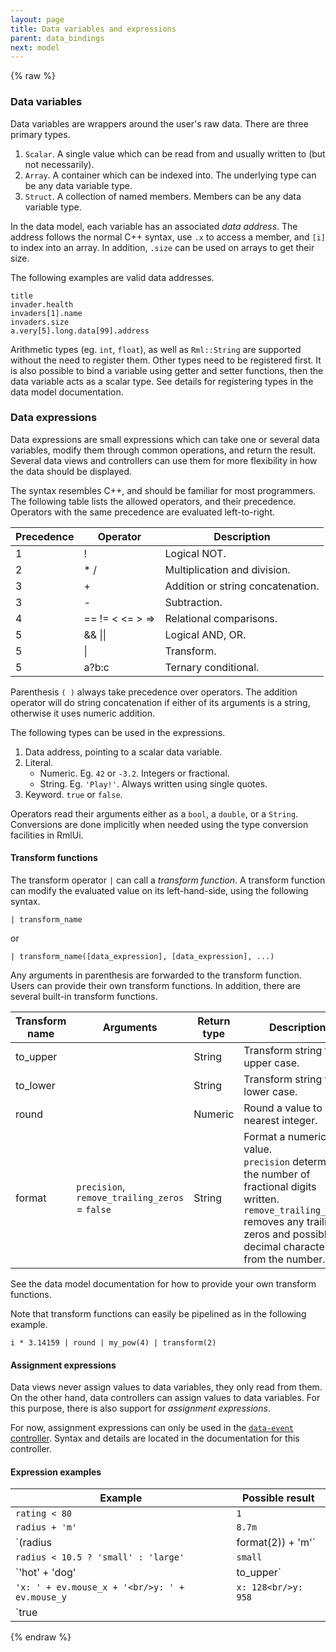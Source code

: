 ```yaml
---
layout: page
title: Data variables and expressions
parent: data_bindings
next: model
---
```


{% raw %}

### Data variables

Data variables are wrappers around the user's raw data. There are three primary types.

1. `Scalar`. A single value which can be read from and usually written to (but not necessarily).
2. `Array`. A container which can be indexed into. The underlying type can be any data variable type.
3. `Struct`. A collection of named members. Members can be any data variable type.

In the data model, each variable has an associated *data address*. The address follows the normal C++ syntax, use `.x` to access a member, and `[i]` to index into an array. In addition, `.size` can be used on arrays to get their size.

The following examples are valid data addresses.
```
title
invader.health
invaders[1].name
invaders.size
a.very[5].long.data[99].address
```

Arithmetic types (eg. `int`, `float`), as well as `Rml::String` are supported without the need to register them. Other types need to be registered first. It is also possible to bind a variable using getter and setter functions, then the data variable acts as a scalar type. See details for registering types in the data model documentation. 


### Data expressions

Data expressions are small expressions which can take one or several data variables, modify them through common operations, and return the result. Several data views and controllers can use them for more flexibility in how the data should be displayed.

The syntax resembles C++, and should be familiar for most programmers. The following table lists the allowed operators, and their precedence. Operators with the same precedence are evaluated left-to-right.

| Precedence| Operator        | Description                       |
| --------- | ----------------| --------------------------------- |
|   1       |  !              | Logical NOT.                      |
|   2       |  \* /           | Multiplication and division.      |
|   3       |  +              | Addition or string concatenation. |
|   3       |  -              | Subtraction.                      |
|   4       | == != < <= > => | Relational comparisons.           |
|   5       | && \|\|         | Logical AND, OR.                  |
|   5       | \|              | Transform.                        |
|   5       | a?b:c           | Ternary conditional.              |

Parenthesis `( )` always take precedence over operators. The addition operator will do string concatenation if either of its arguments is a string, otherwise it uses numeric addition. 

The following types can be used in the expressions.

1. Data address, pointing to a scalar data variable.
2. Literal. 
   - Numeric. Eg. `42` or `-3.2`. Integers or fractional.
   - String. Eg. `'Play!'`. Always written using single quotes.
3. Keyword. `true` or `false`.

Operators read their arguments either as a `bool`, a `double`, or a `String`. Conversions are done implicitly when needed using the type conversion facilities in RmlUi.

#### Transform functions

The transform operator `|` can call a *transform function*. A transform function can modify the evaluated value on its left-hand-side, using the following syntax.
```
| transform_name
```
or
```
| transform_name([data_expression], [data_expression], ...)
```

Any arguments in parenthesis are forwarded to the transform function. Users can provide their own transform functions. In addition, there are several built-in transform functions.

| Transform name | Arguments                                 | Return type  | Description                           |
| -------------  | ----------------------------------------- | ------------ | ------------------------------------- |
|   to_upper     |                                           | String       | Transform string to upper case.       |
|   to_lower     |                                           | String       | Transform string to lower case.       |
|   round        |                                           | Numeric      | Round a value to its nearest integer. |
|   format       |  `precision`, `remove_trailing_zeros` = `false` | String       | Format a numeric value.<br/>`precision` determines the number of fractional digits written.<br/>`remove_trailing_zeros` removes any trailing zeros and possibly the decimal character from the number. |

See the data model documentation for how to provide your own transform functions.

Note that transform functions can easily be pipelined as in the following example.
```
i * 3.14159 | round | my_pow(4) | transform(2) 
```


#### Assignment expressions

Data views never assign values to data variables, they only read from them. On the other hand, data controllers can assign values to data variables. For this purpose, there is also support for *assignment expressions*.

For now, assignment expressions can only be used in the [`data-event` controller](views_and_controllers.html#data-event). Syntax and details are located in the documentation for this controller.



#### Expression examples


| Example                                                                 | Possible result       |
| ---------------------------------------------------------------------   | --------------------- |
| `rating < 80`                                                           | `1`                   |
| `radius + 'm'`                                                          | `8.7m`                |
| `(radius | format(2)) + 'm'`                                            | `8.70m`               |
| `radius < 10.5 ? 'small' : 'large'`                                     | `small`               |
| `'hot' + 'dog' | to_upper`                                              | `HOTDOG`              |
| `'x: ' + ev.mouse_x + '<br/>y: ' + ev.mouse_y`                          | `x: 128<br/>y: 958`   |
| `true || false ? (true && 3==1+2 ? 'Absolutely!' : 'well..') : 'no'`    | `Absolutely!`         |


{% endraw %}
